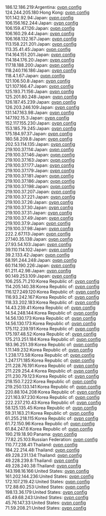 186.12.186.219:Argentina: [ovpn config](vpn/186_12_186_219.ovpn)  
124.244.205.180:Hong Kong: [ovpn config](vpn/124_244_205_180.ovpn)  
101.142.92.94:Japan: [ovpn config](vpn/101_142_92_94.ovpn)  
106.156.162.244:Japan: [ovpn config](vpn/106_156_162_244.ovpn)  
106.159.47.126:Japan: [ovpn config](vpn/106_159_47_126.ovpn)  
106.160.29.44:Japan: [ovpn config](vpn/106_160_29_44.ovpn)  
106.168.132.167:Japan: [ovpn config](vpn/106_168_132_167.ovpn)  
113.158.221.201:Japan: [ovpn config](vpn/113_158_221_201.ovpn)  
113.35.41.45:Japan: [ovpn config](vpn/113_35_41_45.ovpn)  
114.164.151.201:Japan: [ovpn config](vpn/114_164_151_201.ovpn)  
114.184.176.20:Japan: [ovpn config](vpn/114_184_176_20.ovpn)  
117.18.188.200:Japan: [ovpn config](vpn/117_18_188_200.ovpn)  
118.240.116.186:Japan: [ovpn config](vpn/118_240_116_186.ovpn)  
118.4.1.67:Japan: [ovpn config](vpn/118_4_1_67.ovpn)  
121.106.50.8:Japan: [ovpn config](vpn/121_106_50_8.ovpn)  
121.107.166.47:Japan: [ovpn config](vpn/121_107_166_47.ovpn)  
125.193.71.156:Japan: [ovpn config](vpn/125_193_71_156.ovpn)  
125.201.80.248:Japan: [ovpn config](vpn/125_201_80_248.ovpn)  
126.187.45.239:Japan: [ovpn config](vpn/126_187_45_239.ovpn)  
126.203.246.109:Japan: [ovpn config](vpn/126_203_246_109.ovpn)  
131.147.163.98:Japan: [ovpn config](vpn/131_147_163_98.ovpn)  
147.192.15.3:Japan: [ovpn config](vpn/147_192_15_3.ovpn)  
152.117.155.230:Japan: [ovpn config](vpn/152_117_155_230.ovpn)  
153.185.79.245:Japan: [ovpn config](vpn/153_185_79_245.ovpn)  
175.184.97.37:Japan: [ovpn config](vpn/175_184_97_37.ovpn)  
180.58.209.8:Japan: [ovpn config](vpn/180_58_209_8.ovpn)  
202.53.114.135:Japan: [ovpn config](vpn/202_53_114_135.ovpn)  
219.100.37.114:Japan: [ovpn config](vpn/219_100_37_114.ovpn)  
219.100.37.146:Japan: [ovpn config](vpn/219_100_37_146.ovpn)  
219.100.37.163:Japan: [ovpn config](vpn/219_100_37_163.ovpn)  
219.100.37.177:Japan: [ovpn config](vpn/219_100_37_177.ovpn)  
219.100.37.179:Japan: [ovpn config](vpn/219_100_37_179.ovpn)  
219.100.37.181:Japan: [ovpn config](vpn/219_100_37_181.ovpn)  
219.100.37.186:Japan: [ovpn config](vpn/219_100_37_186.ovpn)  
219.100.37.198:Japan: [ovpn config](vpn/219_100_37_198.ovpn)  
219.100.37.207:Japan: [ovpn config](vpn/219_100_37_207.ovpn)  
219.100.37.221:Japan: [ovpn config](vpn/219_100_37_221.ovpn)  
219.100.37.26:Japan: [ovpn config](vpn/219_100_37_26.ovpn)  
219.100.37.30:Japan: [ovpn config](vpn/219_100_37_30.ovpn)  
219.100.37.31:Japan: [ovpn config](vpn/219_100_37_31.ovpn)  
219.100.37.49:Japan: [ovpn config](vpn/219_100_37_49.ovpn)  
219.100.37.9:Japan: [ovpn config](vpn/219_100_37_9.ovpn)  
219.100.37.98:Japan: [ovpn config](vpn/219_100_37_98.ovpn)  
222.2.67.113:Japan: [ovpn config](vpn/222_2_67_113.ovpn)  
27.140.35.138:Japan: [ovpn config](vpn/27_140_35_138.ovpn)  
27.93.54.103:Japan: [ovpn config](vpn/27_93_54_103.ovpn)  
39.110.114.102:Japan: [ovpn config](vpn/39_110_114_102.ovpn)  
39.2.133.42:Japan: [ovpn config](vpn/39_2_133_42.ovpn)  
58.191.244.248:Japan: [ovpn config](vpn/58_191_244_248.ovpn)  
60.114.190.226:Japan: [ovpn config](vpn/60_114_190_226.ovpn)  
61.211.42.98:Japan: [ovpn config](vpn/61_211_42_98.ovpn)  
90.149.253.109:Japan: [ovpn config](vpn/90_149_253_109.ovpn)  
106.255.71.210:Korea Republic of: [ovpn config](vpn/106_255_71_210.ovpn)  
114.205.140.38:Korea Republic of: [ovpn config](vpn/114_205_140_38.ovpn)  
116.127.249.120:Korea Republic of: [ovpn config](vpn/116_127_249_120.ovpn)  
116.93.242.167:Korea Republic of: [ovpn config](vpn/116_93_242_167.ovpn)  
118.33.202.183:Korea Republic of: [ovpn config](vpn/118_33_202_183.ovpn)  
14.43.239.41:Korea Republic of: [ovpn config](vpn/14_43_239_41.ovpn)  
14.54.248.144:Korea Republic of: [ovpn config](vpn/14_54_248_144.ovpn)  
14.56.130.173:Korea Republic of: [ovpn config](vpn/14_56_130_173.ovpn)  
14.56.130.173:Korea Republic of: [ovpn config](vpn/14_56_130_173.ovpn)  
175.112.239.191:Korea Republic of: [ovpn config](vpn/175_112_239_191.ovpn)  
175.197.48.52:Korea Republic of: [ovpn config](vpn/175_197_48_52.ovpn)  
175.213.251.184:Korea Republic of: [ovpn config](vpn/175_213_251_184.ovpn)  
183.96.251.39:Korea Republic of: [ovpn config](vpn/183_96_251_39.ovpn)  
1.11.149.232:Korea Republic of: [ovpn config](vpn/1_11_149_232.ovpn)  
1.238.173.58:Korea Republic of: [ovpn config](vpn/1_238_173_58.ovpn)  
1.247.171.185:Korea Republic of: [ovpn config](vpn/1_247_171_185.ovpn)  
211.228.76.191:Korea Republic of: [ovpn config](vpn/211_228_76_191.ovpn)  
211.229.254.4:Korea Republic of: [ovpn config](vpn/211_229_254_4.ovpn)  
211.230.79.123:Korea Republic of: [ovpn config](vpn/211_230_79_123.ovpn)  
218.150.7.222:Korea Republic of: [ovpn config](vpn/218_150_7_222.ovpn)  
219.250.133.141:Korea Republic of: [ovpn config](vpn/219_250_133_141.ovpn)  
220.88.104.208:Korea Republic of: [ovpn config](vpn/220_88_104_208.ovpn)  
221.163.97.230:Korea Republic of: [ovpn config](vpn/221_163_97_230.ovpn)  
222.237.210.43:Korea Republic of: [ovpn config](vpn/222_237_210_43.ovpn)  
58.125.135.45:Korea Republic of: [ovpn config](vpn/58_125_135_45.ovpn)  
59.31.163.21:Korea Republic of: [ovpn config](vpn/59_31_163_21.ovpn)  
61.255.218.115:Korea Republic of: [ovpn config](vpn/61_255_218_115.ovpn)  
61.72.150.96:Korea Republic of: [ovpn config](vpn/61_72_150_96.ovpn)  
61.84.247.6:Korea Republic of: [ovpn config](vpn/61_84_247_6.ovpn)  
190.219.18.90:Panama: [ovpn config](vpn/190_219_18_90.ovpn)  
77.82.25.103:Russian Federation: [ovpn config](vpn/77_82_25_103.ovpn)  
110.77.238.41:Thailand: [ovpn config](vpn/110_77_238_41.ovpn)  
184.22.214.48:Thailand: [ovpn config](vpn/184_22_214_48.ovpn)  
49.228.231.134:Thailand: [ovpn config](vpn/49_228_231_134.ovpn)  
49.228.239.8:Thailand: [ovpn config](vpn/49_228_239_8.ovpn)  
49.228.240.38:Thailand: [ovpn config](vpn/49_228_240_38.ovpn)  
143.198.16.166:United States: [ovpn config](vpn/143_198_16_166.ovpn)  
161.202.144.236:United States: [ovpn config](vpn/161_202_144_236.ovpn)  
172.107.219.42:United States: [ovpn config](vpn/172_107_219_42.ovpn)  
172.88.60.253:United States: [ovpn config](vpn/172_88_60_253.ovpn)  
198.13.36.179:United States: [ovpn config](vpn/198_13_36_179.ovpn)  
45.49.68.243:United States: [ovpn config](vpn/45_49_68_243.ovpn)  
45.76.147.33:United States: [ovpn config](vpn/45_76_147_33.ovpn)  
71.59.208.21:United States: [ovpn config](vpn/71_59_208_21.ovpn)  
